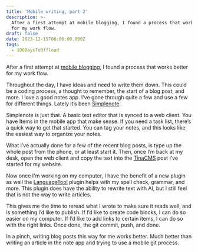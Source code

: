 ```yaml
---
title: 'Mobile writing, part 2'
description: >-
  After a first attempt at mobile blogging, I found a process that works better
  for my work flow. 
draft: false
date: 2023-12-15T06:00:00.000Z
tags:
  - 100DaysToOffload
---
```


After a first attempt at [mobile blogging](/blog/posting-from-my-phone/), I found a process that works better for my work flow.

Throughout the day, I have ideas and need to write them down. This could be a coding process, a thought to remember, the start of a blog post, and more. I love a good notes app. I’ve gone through quite a few and use a few for different things. Lately it’s been [Simplenote](https://simplenote.com/).

Simplenote is just that. A basic text editor that is synced to a web client. You have Items in the mobile app that make sense. If you need a task list, there’s a quick way to get that started. You can tag your notes, and this looks like the easiest way to organize your notes.

What I’ve actually done for a few of the recent blog posts, is type up the whole post from the phone, or at least start it. Then, once I’m back at my desk, open the web client and copy the text into the [TinaCMS](/blog/implementing-tinacms-with-11ty/) post I’ve started for my website.

Now once I'm working on my computer, I have the benefit of a new plugin as well the [LanguageTool](https://languagetool.org/) plugin helps with my spell check, grammar, and more. This plugin does have the ability to rewrite text with AI, but I still feel that is not the way to write articles.

This gives me the time to reread what I wrote to make sure it reads well, and is something I’d like to publish. If I’d like to create code blocks, I can do so easier on my computer. If I’d like to add links to certain items, I can do so with the right links. Once done, the git commit, push, and done.

In a pinch, writing blog posts this way for me works better. Much better than writing an article in the note app and trying to use a mobile git process.
